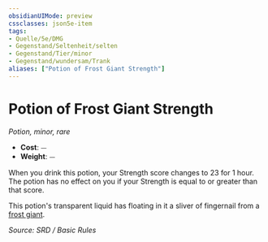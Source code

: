 ```yaml
---
obsidianUIMode: preview
cssclasses: json5e-item
tags:
- Quelle/5e/DMG
- Gegenstand/Seltenheit/selten
- Gegenstand/Tier/minor
- Gegenstand/wundersam/Trank
aliases: ["Potion of Frost Giant Strength"]
---
```

# Potion of Frost Giant Strength
*Potion, minor, rare*  

- **Cost**: ⏤
- **Weight**: ⏤

When you drink this potion, your Strength score changes to 23 for 1 hour. The potion has no effect on you if your Strength is equal to or greater than that score.

This potion's transparent liquid has floating in it a sliver of fingernail from a [frost giant](../Bestiarium/Riesen/frost-giant.md).

*Source: SRD / Basic Rules*